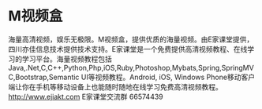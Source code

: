 # M视频盒
海量高清视频，娱乐无极限。M视频盒，提供优质的海量视频。由E家课堂提供，四川亦佳信息技术提供技术支持。E家课堂是一个免费提供高清视频教程、在线学习的学习平台。海量视频教程包括Java,.Net,C,C++,Python,Php,iOS,Ruby,Photoshop,Mybats,Spring,SpringMVC,Bootstrap,Semantic UI等视频教程。Android, iOS, Windows Phone移动客户端让你在手机等移动设备上也能随时随地在线学习免费高清视频教程。
http://www.ejiakt.com 	E家课堂交流群 66574439

